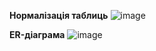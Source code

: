 **Нормалізація таблиць**
![image](https://github.com/user-attachments/assets/fa9215fc-c1cb-4a8f-ae3e-8a855f93f55a)

**ER-діаграма**
![image](https://github.com/user-attachments/assets/14fa6b89-18a3-4a26-a11c-c087ec45c4a7)

